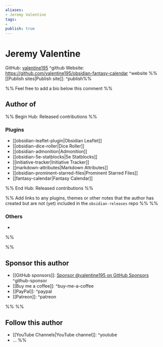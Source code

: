 ```yaml
---
aliases:
- Jeremy Valentine
tags: 
- 
publish: true
---
```


# Jeremy Valentine

GitHub: [valentine195](https://github.com/valentine195/) ^github
Website: <https://github.com/valentine195/obsidian-fantasy-calendar> ^website
%%[[Publish sites|Publish site]]: ^publish%%

%% Feel free to add a bio below this comment %%


## Author of

%% Begin Hub: Released contributions %%
### Plugins
- [[obsidian-leaflet-plugin|Obsidian Leaflet]]
- [[obsidian-dice-roller|Dice Roller]]
- [[obsidian-admonition|Admonition]]
- [[obsidian-5e-statblocks|5e Statblocks]]
- [[initiative-tracker|Initiative Tracker]]
- [[markdown-attributes|Markdown Attributes]]
- [[obsidian-prominent-starred-files|Prominent Starred Files]]
- [[fantasy-calendar|Fantasy Calendar]]

%% End Hub: Released contributions %%

%% Add links to any plugins, themes or other notes that the author has created but are not (yet) included in the `obsidian-releases` repo %%
%%
### Others 

- 
%%

%%
## Sponsor this author

- [[GitHub sponsors]]: [Sponsor @valentine195 on GitHub Sponsors](https://github.com/sponsors/valentine195) ^github-sponsor
- [[Buy me a coffee]]: ^buy-me-a-coffee
- [[PayPal]]: ^paypal
- [[Patreon]]: ^patreon

%%
%%
## Follow this author

- [[YouTube Channels|YouTube channel]]: ^youtube
- ...
%%